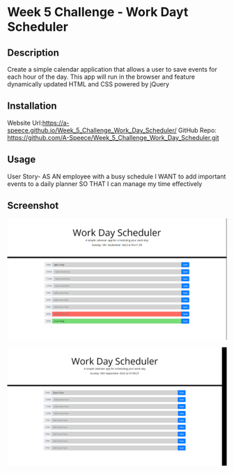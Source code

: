 # Week 5 Challenge - Work Dayt Scheduler

## Description

Create a simple calendar application that allows a user to save events for each hour of the day. This app will run in the browser and feature dynamically updated HTML and CSS powered by jQuery

## Installation

Website Url:https://a-speece.github.io/Week_5_Challenge_Work_Day_Scheduler/ GitHub Repo: https://github.com/A-Speece/Week_5_Challenge_Work_Day_Scheduler.git

## Usage

User Story-
AS AN employee with a busy schedule
I WANT to add important events to a daily planner
SO THAT I can manage my time effectively

## Screenshot

![ScreenShot1.png](./Assets/Images/ScreenShot1.png)

![ScreenShot2.png](./Assets/Images/Screenshot2.png)
